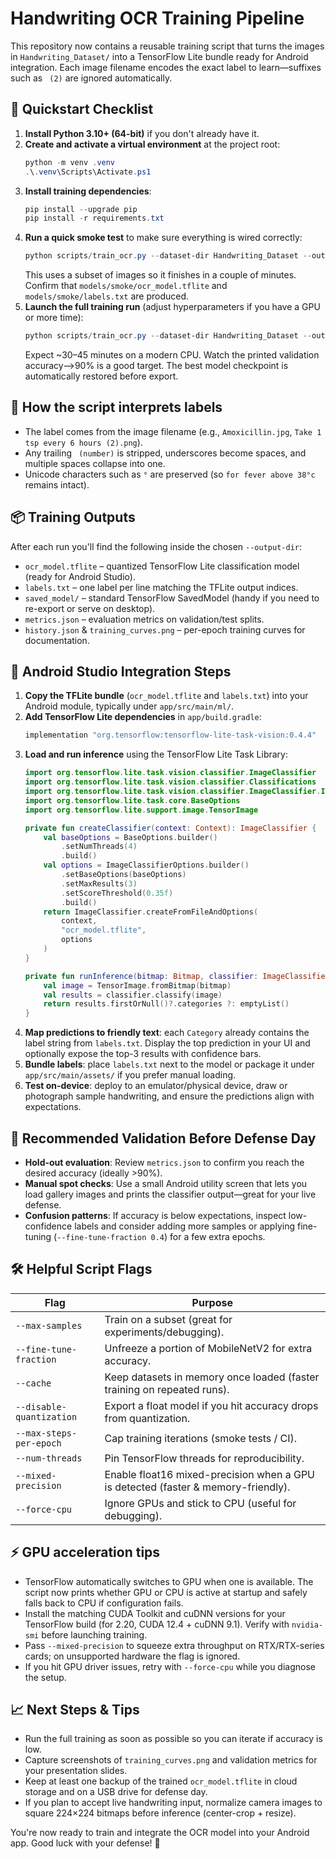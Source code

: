 # Handwriting OCR Training Pipeline

This repository now contains a reusable training script that turns the images in `Handwriting_Dataset/` into a TensorFlow Lite bundle ready for Android integration. Each image filename encodes the exact label to learn—suffixes such as ` (2)` are ignored automatically.

## 🚀 Quickstart Checklist

1. **Install Python 3.10+ (64-bit)** if you don't already have it.
2. **Create and activate a virtual environment** at the project root:
   ```powershell
   python -m venv .venv
   .\.venv\Scripts\Activate.ps1
   ```
3. **Install training dependencies**:
   ```powershell
   pip install --upgrade pip
   pip install -r requirements.txt
   ```
4. **Run a quick smoke test** to make sure everything is wired correctly:
   ```powershell
   python scripts/train_ocr.py --dataset-dir Handwriting_Dataset --output-dir models/smoke --epochs 1 --max-samples 60 --max-steps-per-epoch 4 --cache
   ```
   This uses a subset of images so it finishes in a couple of minutes. Confirm that `models/smoke/ocr_model.tflite` and `models/smoke/labels.txt` are produced.
5. **Launch the full training run** (adjust hyperparameters if you have a GPU or more time):
   ```powershell
   python scripts/train_ocr.py --dataset-dir Handwriting_Dataset --output-dir models/ocr --epochs 45 --batch-size 32 --cache --fine-tune-fraction 0.2 --mixed-precision
   ```
   Expect ~30–45 minutes on a modern CPU. Watch the printed validation accuracy—>90% is a good target. The best model checkpoint is automatically restored before export.

## 🧠 How the script interprets labels

- The label comes from the image filename (e.g., `Amoxicillin.jpg`, `Take 1 tsp every 6 hours (2).png`).
- Any trailing ` (number)` is stripped, underscores become spaces, and multiple spaces collapse into one.
- Unicode characters such as `°` are preserved (so `for fever above 38°c` remains intact).

## 📦 Training Outputs

After each run you'll find the following inside the chosen `--output-dir`:

- `ocr_model.tflite` – quantized TensorFlow Lite classification model (ready for Android Studio).
- `labels.txt` – one label per line matching the TFLite output indices.
- `saved_model/` – standard TensorFlow SavedModel (handy if you need to re-export or serve on desktop).
- `metrics.json` – evaluation metrics on validation/test splits.
- `history.json` & `training_curves.png` – per-epoch training curves for documentation.

## 📲 Android Studio Integration Steps

1. **Copy the TFLite bundle** (`ocr_model.tflite` and `labels.txt`) into your Android module, typically under `app/src/main/ml/`.
2. **Add TensorFlow Lite dependencies** in `app/build.gradle`:
   ```groovy
   implementation "org.tensorflow:tensorflow-lite-task-vision:0.4.4"
   ```
3. **Load and run inference** using the TensorFlow Lite Task Library:
   ```kotlin
   import org.tensorflow.lite.task.vision.classifier.ImageClassifier
   import org.tensorflow.lite.task.vision.classifier.Classifications
   import org.tensorflow.lite.task.vision.classifier.ImageClassifier.ImageClassifierOptions
   import org.tensorflow.lite.task.core.BaseOptions
   import org.tensorflow.lite.support.image.TensorImage

   private fun createClassifier(context: Context): ImageClassifier {
       val baseOptions = BaseOptions.builder()
           .setNumThreads(4)
           .build()
       val options = ImageClassifierOptions.builder()
           .setBaseOptions(baseOptions)
           .setMaxResults(3)
           .setScoreThreshold(0.35f)
           .build()
       return ImageClassifier.createFromFileAndOptions(
           context,
           "ocr_model.tflite",
           options
       )
   }

   private fun runInference(bitmap: Bitmap, classifier: ImageClassifier): List<Classifications.Category> {
       val image = TensorImage.fromBitmap(bitmap)
       val results = classifier.classify(image)
       return results.firstOrNull()?.categories ?: emptyList()
   }
   ```
4. **Map predictions to friendly text**: each `Category` already contains the label string from `labels.txt`. Display the top prediction in your UI and optionally expose the top-3 results with confidence bars.
5. **Bundle labels**: place `labels.txt` next to the model or package it under `app/src/main/assets/` if you prefer manual loading.
6. **Test on-device**: deploy to an emulator/physical device, draw or photograph sample handwriting, and ensure the predictions align with expectations.

## 🧪 Recommended Validation Before Defense Day

- **Hold-out evaluation**: Review `metrics.json` to confirm you reach the desired accuracy (ideally >90%).
- **Manual spot checks**: Use a small Android utility screen that lets you load gallery images and prints the classifier output—great for your live defense.
- **Confusion patterns**: If accuracy is below expectations, inspect low-confidence labels and consider adding more samples or applying fine-tuning (`--fine-tune-fraction 0.4`) for a few extra epochs.

## 🛠️ Helpful Script Flags

| Flag | Purpose |
|------|---------|
| `--max-samples` | Train on a subset (great for experiments/debugging). |
| `--fine-tune-fraction` | Unfreeze a portion of MobileNetV2 for extra accuracy. |
| `--cache` | Keep datasets in memory once loaded (faster training on repeated runs). |
| `--disable-quantization` | Export a float model if you hit accuracy drops from quantization. |
| `--max-steps-per-epoch` | Cap training iterations (smoke tests / CI). |
| `--num-threads` | Pin TensorFlow threads for reproducibility. |
| `--mixed-precision` | Enable float16 mixed-precision when a GPU is detected (faster & memory-friendly). |
| `--force-cpu` | Ignore GPUs and stick to CPU (useful for debugging). |

## ⚡ GPU acceleration tips

- TensorFlow automatically switches to GPU when one is available. The script now prints whether GPU or CPU is active at startup and safely falls back to CPU if configuration fails.
- Install the matching CUDA Toolkit and cuDNN versions for your TensorFlow build (for 2.20, CUDA 12.4 + cuDNN 9.1). Verify with `nvidia-smi` before launching training.
- Pass `--mixed-precision` to squeeze extra throughput on RTX/RTX-series cards; on unsupported hardware the flag is ignored.
- If you hit GPU driver issues, retry with `--force-cpu` while you diagnose the setup.

## 📈 Next Steps & Tips

- Run the full training as soon as possible so you can iterate if accuracy is low.
- Capture screenshots of `training_curves.png` and validation metrics for your presentation slides.
- Keep at least one backup of the trained `ocr_model.tflite` in cloud storage and on a USB drive for defense day.
- If you plan to accept live handwriting input, normalize camera images to square 224×224 bitmaps before inference (center-crop + resize).

You're now ready to train and integrate the OCR model into your Android app. Good luck with your defense! 🎯
